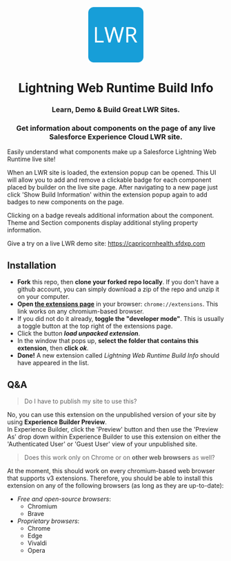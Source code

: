 <div align="center">
    <img src="https://github.com/craigathon/chrome-extension-lwr-build-info/raw/31784e19ee72ba70ce04c64530668d9bd922a573/logo/logo-128.png"/>
    <h1>Lightning Web Runtime Build Info</h1>
    <h3>Learn, Demo & Build Great LWR Sites.</h3> 
    <h3>Get information about components on the page of any live Salesforce Experience Cloud LWR site.</h3>
</div>

Easily understand what components make up a Salesforce Lightning Web Runtime live site!

When an LWR site is loaded, the extension popup can be opened. This UI will allow you to add and remove a clickable badge for each component placed by builder on the live site page. After navigating to a new page just click 'Show Build Information' within the extension popup again to add badges to new components on the page.

Clicking on a badge reveals additional information about the component. Theme and Section components display additional styling property information.

Give a try on a live LWR demo site: https://capricornhealth.sfdxp.com

## Installation
- **Fork** this repo, then **clone your forked repo locally**. If you don't have a github account, you can simply download a zip of the repo and unzip it on your computer.
- **Open [the extensions page](chrome://extensions)** in your browser: `chrome://extensions`. This link works on any chromium-based browser.
- If you did not do it already, **toggle the "developer mode"**. This is usually a toggle button at the top right of the extensions page.
- Click the button **_load unpacked extension_**.
- In the window that pops up, **select the folder that contains this extension**, then **click _ok_**.
- **Done!** A new extension called _Lightning Web Runtime Build Info_ should have appeared in the list.

## Q&A
> Do I have to publish my site to use this?

No, you can use this extension on the unpublished version of your site by using **Experience Builder Preview**.<br>
In Experience Builder, click the 'Preview' button and then use the 'Preview As' drop down within Experience Builder to use this extension on either the 'Authenticated User' or 'Guest User' view of your unpublished site.

> Does this work only on Chrome or on **other web browsers** as well?

At the moment, this should work on every chromium-based web browser that supports v3 extensions.
Therefore, you should be able to install this extension on any of the following browsers (as long as they are up-to-date):
- _Free and open-source browsers_:
    - Chromium
    - Brave
- _Proprietary browsers_:
    - Chrome
    - Edge
    - Vivaldi
    - Opera